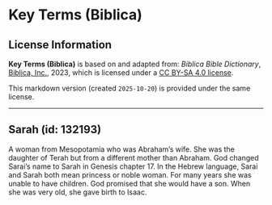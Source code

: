 # Key Terms (Biblica)

## License Information

**Key Terms (Biblica)** is based on and adapted from: _Biblica Bible Dictionary_, [Biblica, Inc.](https://www.biblica.com/), 2023, which is licensed under a [CC BY-SA 4.0 license](https://creativecommons.org/licenses/by-sa/4.0/legalcode.en).

This markdown version (created `2025-10-20`) is provided under the same license.



--------------------------------

## Sarah (id: 132193)

A woman from Mesopotamia who was Abraham’s wife. She was the daughter of Terah but from a different mother than Abraham. God changed Sarai’s name to Sarah in Genesis chapter 17\. In the Hebrew language, Sarai and Sarah both mean princess or noble woman. For many years she was unable to have children. God promised that she would have a son. When she was very old, she gave birth to Isaac.


